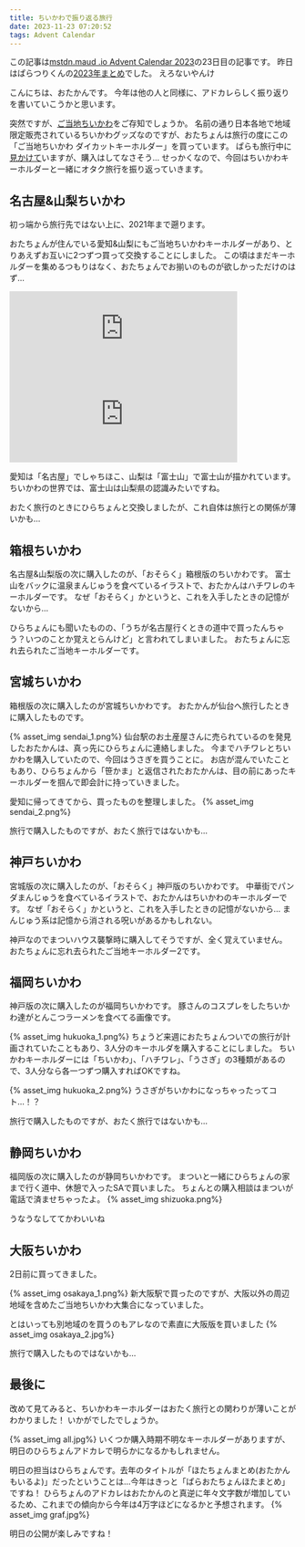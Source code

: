 ```yaml
---
title: ちいかわで振り返る旅行
date: 2023-11-23 07:20:52
tags: Advent Calendar
---
```

この記事は[mstdn.maud .io Advent Calendar 2023](https://adventar.org/calendars/8566)の23日目の記事です。
昨日はぱらつりくんの[2023年まとめ](https://paltee.notion.site/2023-6076b5be53f94dc1a1e70d73f07e7a1f)でした。
えろないやんけ

<!-- more -->
こんにちは、おたかんです。
今年は他の人と同様に、アドカレらしく振り返りを書いていこうかと思います。

突然ですが、[ご当地ちいかわ](https://www.jp-api.com/contents/NOD11/535322.html)をご存知でしょうか。
名前の通り日本各地で地域限定販売されているちいかわグッズなのですが、おたちょんは旅行の度にこの「ご当地ちいかわ ダイカットキーホルダー」を買っています。
ぱらも旅行中に[見かけて](https://paltee.notion.site/2023-6076b5be53f94dc1a1e70d73f07e7a1f#d7621cdc8566473aad0287fa14c67e20:~:text=%E3%81%97%E3%81%A6%E3%81%84%E3%81%9F%E3%82%89-,%E3%81%A1%E3%81%84%E3%81%8B%E3%82%8F,-%E3%81%A8%E6%A1%94%E6%A2%97%E3%81%A1%E3%82%83%E3%82%93)いますが、購入はしてなさそう…
せっかくなので、今回はちいかわキーホルダーと一緒にオタク旅行を振り返っていきます。

## 名古屋&山梨ちいかわ
初っ端から旅行先ではない上に、2021年まで遡ります。

おたちょんが住んでいる愛知&山梨にもご当地ちいかわキーホルダーがあり、とりあえずお互いに2つずつ買って交換することにしました。
この頃はまだキーホルダーを集めるつもりはなく、おたちょんでお揃いのものが欲しかっただけのはず…

<iframe src="https://mstdn.maud.io/@Otakan951/107422997313279023/embed" class="mastodon-embed" style="max-width: 100%; border: 0" width="400" allowfullscreen="allowfullscreen"></iframe><script src="https://mstdn.maud.io/embed.js" async="async"></script>

<iframe src="https://hota.hirachon.otakan.jp/@hirachon/107422997320299596/embed" class="mastodon-embed" style="max-width: 100%; border: 0" width="400" allowfullscreen="allowfullscreen"></iframe><script src="https://hota.hirachon.otakan.jp/embed.js" async="async"></script>

愛知は「名古屋」でしゃちほこ、山梨は「富士山」で富士山が描かれています。
ちいかわの世界では、富士山は山梨県の認識みたいですね。

おたく旅行のときにひらちょんと交換しましたが、これ自体は旅行との関係が薄いかも…


## 箱根ちいかわ

名古屋&山梨版の次に購入したのが、「おそらく」箱根版のちいかわです。
富士山をバックに温泉まんじゅうを食べているイラストで、おたかんはハチワレのキーホルダーです。
なぜ「おそらく」かというと、これを入手したときの記憶がないから…

ひらちょんにも聞いたものの、「うちが名古屋行くときの道中で買ったんちゃう？いつのことか覚えとらんけど」と言われてしまいました。
おたちょんに忘れ去られたご当地キーホルダーです。

## 宮城ちいかわ

箱根版の次に購入したのが宮城ちいかわです。
おたかんが仙台へ旅行したときに購入したものです。

{% asset_img sendai_1.png%}
仙台駅のお土産屋さんに売られているのを発見したおたかんは、真っ先にひらちょんに連絡しました。
今までハチワレとちいかわを購入していたので、今回はうさぎを買うことに。
お店が混んでいたこともあり、ひらちょんから「笹かま」と返信されたおたかんは、目の前にあったキーホルダーを掴んで即会計に持っていきました。

愛知に帰ってきてから、買ったものを整理しました。
{% asset_img sendai_2.png%}

旅行で購入したものですが、おたく旅行ではないかも…

## 神戸ちいかわ

宮城版の次に購入したのが、「おそらく」神戸版のちいかわです。
中華街でパンダまんじゅうを食べているイラストで、おたかんはちいかわのキーホルダーです。
なぜ「おそらく」かというと、これを入手したときの記憶がないから…
まんじゅう系は記憶から消される呪いがあるかもしれない。

神戸なのでまついハウス襲撃時に購入してそうですが、全く覚えていません。
おたちょんに忘れ去られたご当地キーホルダー2です。

## 福岡ちいかわ

神戸版の次に購入したのが福岡ちいかわです。
豚さんのコスプレをしたちいかわ達がとんこつラーメンを食べてる画像です。

{% asset_img hukuoka_1.png%}
ちょうど来週におたちょんついでの旅行が計画されていたこともあり、3人分のキーホルダを購入することにしました。
ちいかわキーホルダーには「ちいかわ」、「ハチワレ」、「うさぎ」の3種類があるので、3人分なら各一つずつ購入すればOKですね。

{% asset_img hukuoka_2.png%}
うさぎがちいかわになっちゃったってコト…！？

旅行で購入したものですが、おたく旅行ではないかも…

## 静岡ちいかわ
福岡版の次に購入したのが静岡ちいかわです。
まついと一緒にひらちょんの家まで行く道中、休憩で入ったSAで買いました。
ちょんとの購入相談はまついが電話で済ませちゃったよ。
{% asset_img shizuoka.png%}

うなうなしててかわいいね

## 大阪ちいかわ
2日前に買ってきました。

{% asset_img osakaya_1.png%}
新大阪駅で買ったのですが、大阪以外の周辺地域を含めたご当地ちいかわ大集合になっていました。

とはいっても別地域のを買うのもアレなので素直に大阪版を買いました
{% asset_img osakaya_2.jpg%}

旅行で購入したものではないかも…

## 最後に

改めて見てみると、ちいかわキーホルダーはおたく旅行との関わりが薄いことがわかりました！
いかがでしたでしょうか。

{% asset_img all.jpg%}
いくつか購入時期不明なキーホルダーがありますが、明日のひらちょんアドカレで明らかになるかもしれません。

明日の担当はひらちょんです。去年のタイトルが「ほたちょんまとめ(おたかんもいるよ)」だったということは…今年はきっと「ぱらおたちょんほたまとめ」ですね！
ひらちょんのアドカレはおたかんのと真逆に年々文字数が増加しているため、これまでの傾向から今年は4万字ほどになるかと予想されます。
{% asset_img graf.jpg%}

明日の公開が楽しみですね！